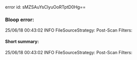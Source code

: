 error id: sMZSAuYsClyuOoRTptD0Hg==
### Bloop error:

25/06/18 00:43:02 INFO FileSourceStrategy: Post-Scan Filters:
#### Short summary: 

25/06/18 00:43:02 INFO FileSourceStrategy: Post-Scan Filters: